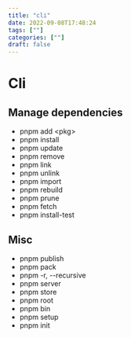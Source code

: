 ```yaml
---
title: "cli"
date: 2022-09-08T17:48:24
tags: [""]
categories: [""]
draft: false
---
```


# Cli

## Manage dependencies

* pnpm add \<pkg>
* pnpm install
* pnpm update
* pnpm remove
* pnpm link
* pnpm unlink
* pnpm import
* pnpm rebuild
* pnpm prune
* pnpm fetch
* pnpm install-test

## Misc

* pnpm publish
* pnpm pack
* pnpm -r, --recursive
* pnpm server
* pnpm store
* pnpm root
* pnpm bin
* pnpm setup
* pnpm init

